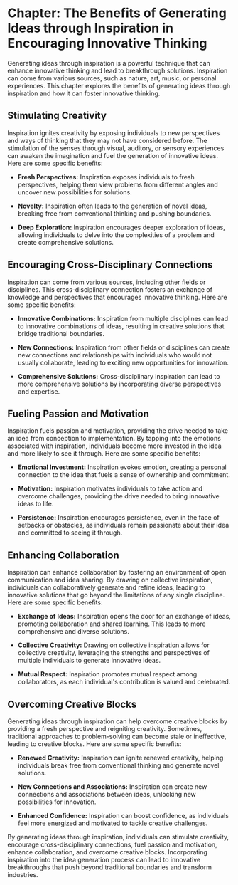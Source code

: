 Chapter: The Benefits of Generating Ideas through Inspiration in Encouraging Innovative Thinking
================================================================================================

Generating ideas through inspiration is a powerful technique that can enhance innovative thinking and lead to breakthrough solutions. Inspiration can come from various sources, such as nature, art, music, or personal experiences. This chapter explores the benefits of generating ideas through inspiration and how it can foster innovative thinking.

Stimulating Creativity
----------------------

Inspiration ignites creativity by exposing individuals to new perspectives and ways of thinking that they may not have considered before. The stimulation of the senses through visual, auditory, or sensory experiences can awaken the imagination and fuel the generation of innovative ideas. Here are some specific benefits:

* **Fresh Perspectives:** Inspiration exposes individuals to fresh perspectives, helping them view problems from different angles and uncover new possibilities for solutions.

* **Novelty:** Inspiration often leads to the generation of novel ideas, breaking free from conventional thinking and pushing boundaries.

* **Deep Exploration:** Inspiration encourages deeper exploration of ideas, allowing individuals to delve into the complexities of a problem and create comprehensive solutions.

Encouraging Cross-Disciplinary Connections
------------------------------------------

Inspiration can come from various sources, including other fields or disciplines. This cross-disciplinary connection fosters an exchange of knowledge and perspectives that encourages innovative thinking. Here are some specific benefits:

* **Innovative Combinations:** Inspiration from multiple disciplines can lead to innovative combinations of ideas, resulting in creative solutions that bridge traditional boundaries.

* **New Connections:** Inspiration from other fields or disciplines can create new connections and relationships with individuals who would not usually collaborate, leading to exciting new opportunities for innovation.

* **Comprehensive Solutions:** Cross-disciplinary inspiration can lead to more comprehensive solutions by incorporating diverse perspectives and expertise.

Fueling Passion and Motivation
------------------------------

Inspiration fuels passion and motivation, providing the drive needed to take an idea from conception to implementation. By tapping into the emotions associated with inspiration, individuals become more invested in the idea and more likely to see it through. Here are some specific benefits:

* **Emotional Investment:** Inspiration evokes emotion, creating a personal connection to the idea that fuels a sense of ownership and commitment.

* **Motivation:** Inspiration motivates individuals to take action and overcome challenges, providing the drive needed to bring innovative ideas to life.

* **Persistence:** Inspiration encourages persistence, even in the face of setbacks or obstacles, as individuals remain passionate about their idea and committed to seeing it through.

Enhancing Collaboration
-----------------------

Inspiration can enhance collaboration by fostering an environment of open communication and idea sharing. By drawing on collective inspiration, individuals can collaboratively generate and refine ideas, leading to innovative solutions that go beyond the limitations of any single discipline. Here are some specific benefits:

* **Exchange of Ideas:** Inspiration opens the door for an exchange of ideas, promoting collaboration and shared learning. This leads to more comprehensive and diverse solutions.

* **Collective Creativity:** Drawing on collective inspiration allows for collective creativity, leveraging the strengths and perspectives of multiple individuals to generate innovative ideas.

* **Mutual Respect:** Inspiration promotes mutual respect among collaborators, as each individual's contribution is valued and celebrated.

Overcoming Creative Blocks
--------------------------

Generating ideas through inspiration can help overcome creative blocks by providing a fresh perspective and reigniting creativity. Sometimes, traditional approaches to problem-solving can become stale or ineffective, leading to creative blocks. Here are some specific benefits:

* **Renewed Creativity:** Inspiration can ignite renewed creativity, helping individuals break free from conventional thinking and generate novel solutions.

* **New Connections and Associations:** Inspiration can create new connections and associations between ideas, unlocking new possibilities for innovation.

* **Enhanced Confidence:** Inspiration can boost confidence, as individuals feel more energized and motivated to tackle creative challenges.

By generating ideas through inspiration, individuals can stimulate creativity, encourage cross-disciplinary connections, fuel passion and motivation, enhance collaboration, and overcome creative blocks. Incorporating inspiration into the idea generation process can lead to innovative breakthroughs that push beyond traditional boundaries and transform industries.
